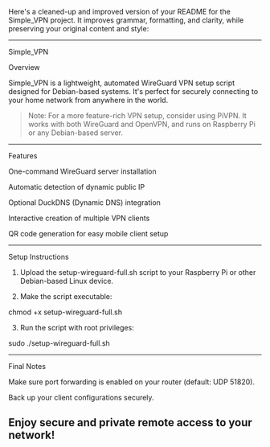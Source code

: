 Here's a cleaned-up and improved version of your README for the Simple_VPN project. It improves grammar, formatting, and clarity, while preserving your original content and style:


---

Simple_VPN

Overview

Simple_VPN is a lightweight, automated WireGuard VPN setup script designed for Debian-based systems. It's perfect for securely connecting to your home network from anywhere in the world.

> Note:
For a more feature-rich VPN setup, consider using PiVPN. It works with both WireGuard and OpenVPN, and runs on Raspberry Pi or any Debian-based server.
---

Features

One-command WireGuard server installation

Automatic detection of dynamic public IP

Optional DuckDNS (Dynamic DNS) integration

Interactive creation of multiple VPN clients

QR code generation for easy mobile client setup



---

Setup Instructions

1. Upload the setup-wireguard-full.sh script to your Raspberry Pi or other Debian-based Linux device.


2. Make the script executable:

chmod +x setup-wireguard-full.sh


3. Run the script with root privileges:

sudo ./setup-wireguard-full.sh




---

Final Notes

Make sure port forwarding is enabled on your router (default: UDP 51820).

Back up your client configurations securely.

Enjoy secure and private remote access to your network!
---